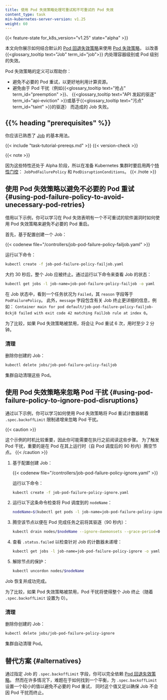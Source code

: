 ```yaml
---
title: 使用 Pod 失效策略处理可重试和不可重试的 Pod 失效
content_type: task
min-kubernetes-server-version: v1.25
weight: 60
---
```

<!--
title: Handling retriable and non-retriable pod failures with Pod failure policy
content_type: task
min-kubernetes-server-version: v1.25
weight: 60
-->

{{< feature-state for_k8s_version="v1.25" state="alpha" >}}

<!-- overview -->

<!--
This document shows you how to use the
[Pod failure policy](/docs/concepts/workloads/controllers/job#pod-failure-policy),
in combination with the default
[Pod backoff failure policy](/docs/concepts/workloads/controllers/job#pod-backoff-failure-policy),
to improve the control over the handling of container- or Pod-level failure
within a {{<glossary_tooltip text="Job" term_id="job">}}.
-->
本文向你展示如何结合默认的 [Pod 回退失效策略](/zh-cn/docs/concepts/workloads/controllers/job#pod-backoff-failure-policy)来使用
[Pod 失效策略](/zh-cn/docs/concepts/workloads/controllers/job#pod-failure-policy)，
以改善 {{<glossary_tooltip text="Job" term_id="job">}} 内处理容器级别或 Pod 级别的失效。

<!--
The definition of Pod failure policy may help you to:
* better utilize the computational resources by avoiding unnecessary Pod retries.
* avoid Job failures due to Pod disruptions (such {{<glossary_tooltip text="preemption" term_id="preemption" >}},
{{<glossary_tooltip text="API-initiated eviction" term_id="api-eviction" >}}
or {{<glossary_tooltip text="taint" term_id="taint" >}}-based eviction).
-->
Pod 失效策略的定义可以帮助你：
* 避免不必要的 Pod 重试，以更好地利用计算资源。
* 避免由于 Pod 干扰（例如{{<glossary_tooltip text="抢占" term_id="preemption" >}}、
  {{<glossary_tooltip text="API 发起的驱逐" term_id="api-eviction" >}}或基于{{<glossary_tooltip text="污点" term_id="taint" >}}的驱逐）
  而造成的 Job 失败。

## {{% heading "prerequisites" %}}

<!--
You should already be familiar with the basic use of [Job](/docs/concepts/workloads/controllers/job/).
-->
你应该已熟悉了 [Job](/zh-cn/docs/concepts/workloads/controllers/job/) 的基本用法。

{{< include "task-tutorial-prereqs.md" >}} {{< version-check >}}

<!-- steps -->

{{< note >}}
<!--
As the features are in Alpha, prepare the Kubernetes cluster with the two
[feature gates](/docs/reference/command-line-tools-reference/feature-gates/)
enabled: `JobPodFailurePolicy` and `PodDisruptionConditions`.
-->
因为这些特性还处于 Alpha 阶段，所以在准备 Kubernetes
集群时要启用两个[特性门控](/zh-cn/docs/reference/command-line-tools-reference/feature-gates/)：
`JobPodFailurePolicy` 和 `PodDisruptionConditions`。
{{< /note >}}

<!--
## Using Pod failure policy to avoid unnecessary Pod retries

With the following example, you can learn how to use Pod failure policy to
avoid unnecessary Pod restarts when a Pod failure indicates a non-retriable
software bug.

First, create a Job based on the config:
-->
## 使用 Pod 失效策略以避免不必要的 Pod 重试  {#using-pod-failure-policy-to-avoid-unecessary-pod-retries}

借用以下示例，你可以学习在 Pod 失效表明有一个不可重试的软件漏洞时如何使用
Pod 失效策略来避免不必要的 Pod 重启。

首先，基于配置创建一个 Job：

{{< codenew file="/controllers/job-pod-failure-policy-failjob.yaml" >}}

<!--
by running:
-->
运行以下命令：

```sh
kubectl create -f job-pod-failure-policy-failjob.yaml
```

<!--
After around 30s the entire Job should be terminated. Inspect the status of the Job by running:
-->
大约 30 秒后，整个 Job 应被终止。通过运行以下命令来查看 Job 的状态：

```sh
kubectl get jobs -l job-name=job-pod-failure-policy-failjob -o yaml
```

<!--
In the Job status, see a job `Failed` condition with the field `reason`
equal `PodFailurePolicy`. Additionally, the `message` field contains a
more detailed information about the Job termination, such as:
`Container main for pod default/job-pod-failure-policy-failjob-8ckj8 failed with exit code 42 matching FailJob rule at index 0`.

For comparison, if the Pod failure policy was disabled it would take 6 retries
of the Pod, taking at least 2 minutes.
-->
在 Job 状态中，看到一个任务状况为 `Failed`，其 `reason` 字段等于 `PodFailurePolicy`。
此外，`message` 字段包含有关 Job 终止更详细的信息，例如：
`Container main for pod default/job-pod-failure-policy-failjob-8ckj8 failed with exit code 42 matching FailJob rule at index 0`。

为了比较，如果 Pod 失效策略被禁用，将会让 Pod 重试 6 次，用时至少 2 分钟。

<!--
### Clean up

Delete the Job you created:
-->
### 清理

删除你创建的 Job：

```sh
kubectl delete jobs/job-pod-failure-policy-failjob
```

<!--
The cluster automatically cleans up the Pods.

## Using Pod failure policy to ignore Pod disruptions

With the following example, you can learn how to use Pod failure policy to
ignore Pod disruptions from incrementing the Pod retry counter towards the
`.spec.backoffLimit` limit.
-->
集群自动清理这些 Pod。

## 使用 Pod 失效策略来忽略 Pod 干扰  {#using-pod-failure-policy-to-ignore-pod-disruptions}

通过以下示例，你可以学习如何使用 Pod 失效策略将 Pod 重试计数器朝着 `.spec.backoffLimit` 限制递增来忽略 Pod 干扰。

{{< caution >}}
<!--
Timing is important for this example, so you may want to read the steps before
execution. In order to trigger a Pod disruption it is important to drain the
node while the Pod is running on it (within 90s since the Pod is scheduled).
-->
这个示例的时机比较重要，因此你可能需要在执行之前阅读这些步骤。
为了触发 Pod 干扰，重要的是在 Pod 在其上运行时（自 Pod 调度后的 90 秒内）腾空节点。
{{< /caution >}}

<!--
1. Create a Job based on the config:
-->
1. 基于配置创建 Job：

   {{< codenew file="/controllers/job-pod-failure-policy-ignore.yaml" >}}

   <!--
   by running:
   -->
   运行以下命令：

   ```sh
   kubectl create -f job-pod-failure-policy-ignore.yaml
   ```

<!--
2. Run this command to check the `nodeName` the Pod is scheduled to:
-->
2. 运行以下这条命令检查将 Pod 调度到的 `nodeName`：

   ```sh
   nodeName=$(kubectl get pods -l job-name=job-pod-failure-policy-ignore -o jsonpath='{.items[0].spec.nodeName}')
   ```

<!--
3. Drain the node to evict the Pod before it completes (within 90s):
-->
3. 腾空该节点以便在 Pod 完成任务之前将其驱逐（90 秒内）：

   ```sh
   kubectl drain nodes/$nodeName --ignore-daemonsets --grace-period=0
   ```

<!--
4. Inspect the `.status.failed` to check the counter for the Job is not incremented:
-->
4. 查看 `.status.failed` 以检查针对 Job 的计数器未递增：

   ```sh
   kubectl get jobs -l job-name=job-pod-failure-policy-ignore -o yaml
   ```

<!--
5. Uncordon the node:
-->
5. 解除节点的保护：

   ```sh
   kubectl uncordon nodes/$nodeName
   ```

<!--
The Job resumes and succeeds.

For comparison, if the Pod failure policy was disabled the Pod disruption would
result in terminating the entire Job (as the `.spec.backoffLimit` is set to 0).
-->
Job 恢复并成功完成。

为了比较，如果 Pod 失效策略被禁用，Pod 干扰将使得整个 Job 终止（随着 `.spec.backoffLimit` 设置为 0）。

<!--
### Cleaning up

Delete the Job you created:
-->
### 清理

删除你创建的 Job：

```sh
kubectl delete jobs/job-pod-failure-policy-ignore
```

<!--
The cluster automatically cleans up the Pods.
-->
集群自动清理 Pod。

<!--
## Alternatives

You could rely solely on the
[Pod backoff failure policy](/docs/concepts/workloads/controllers/job#pod-backoff-failure-policy),
by specifying the Job's `.spec.backoffLimit` field. However, in many situations
<<<<<<< HEAD
iit is problematic to find a balance between setting a low value for `.spec.backoffLimit`
=======
it is problematic to find a balance between setting a low value for `.spec.backoffLimit`
<<<<<<< HEAD
>>>>>>> 14d51fef39 ([zh] Sync job/pod-failure-policy.md)
=======
>>>>>>> 0585f1e3b75ea541a8cd43c685c91cdacc2f3fbe
>>>>>>> d1db7140f60d3848b0db30237eb35de48d560536
 to avoid unnecessary Pod retries, yet high enough to make sure the Job would
not be terminated by Pod disruptions.
-->
## 替代方案  {#alternatives}

通过指定 Job 的 `.spec.backoffLimit` 字段，你可以完全依赖
[Pod 回退失效策略](/zh-cn/docs/concepts/workloads/controllers/job#pod-backoff-failure-policy)。
然而在许多情况下，难题在于如何找到一个平衡，为 `.spec.backoffLimit` 设置一个较小的值以避免不必要的 Pod 重试，
同时这个值又足以确保 Job 不会因 Pod 干扰而终止。
